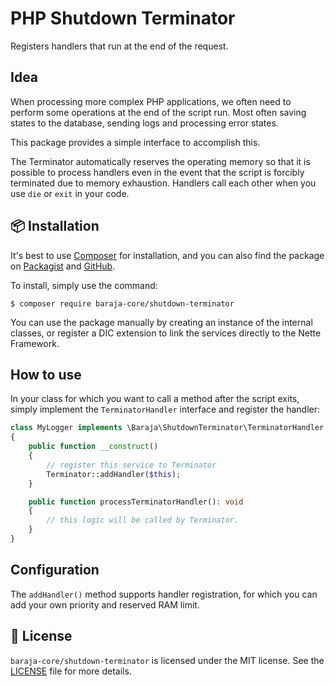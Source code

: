 PHP Shutdown Terminator
=======================

Registers handlers that run at the end of the request.

Idea
----

When processing more complex PHP applications, we often need to perform some operations at the end of the script run. Most often saving states to the database, sending logs and processing error states.

This package provides a simple interface to accomplish this.

The Terminator automatically reserves the operating memory so that it is possible to process handlers even in the event that the script is forcibly terminated due to memory exhaustion. Handlers call each other when you use `die` or `exit` in your code.

📦 Installation
---------------

It's best to use [Composer](https://getcomposer.org) for installation, and you can also find the package on
[Packagist](https://packagist.org/packages/baraja-core/shutdown-terminator) and
[GitHub](https://github.com/baraja-core/shutdown-terminator).

To install, simply use the command:

```shell
$ composer require baraja-core/shutdown-terminator
```

You can use the package manually by creating an instance of the internal classes, or register a DIC extension to link the services directly to the Nette Framework.

How to use
----------

In your class for which you want to call a method after the script exits, simply implement the `TerminatorHandler` interface and register the handler:

```php
class MyLogger implements \Baraja\ShutdownTerminator\TerminatorHandler
{
    public function __construct()
    {
        // register this service to Terminator
        Terminator::addHandler($this);
    }

    public function processTerminatorHandler(): void
    {
        // this logic will be called by Terminator.
    }
}
```

Configuration
-------------

The `addHandler()` method supports handler registration, for which you can add your own priority and reserved RAM limit.

📄 License
-----------

`baraja-core/shutdown-terminator` is licensed under the MIT license. See the [LICENSE](https://github.com/baraja-core/template/blob/master/LICENSE) file for more details.
